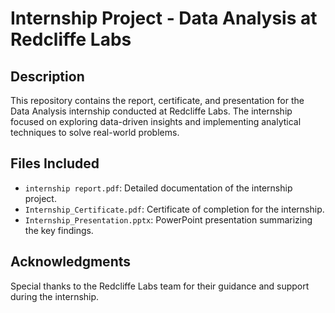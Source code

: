 # Internship Project - Data Analysis at Redcliffe Labs

## Description
This repository contains the report, certificate, and presentation for the Data Analysis internship conducted at Redcliffe Labs. The internship focused on exploring data-driven insights and implementing analytical techniques to solve real-world problems.

## Files Included
- `internship report.pdf`: Detailed documentation of the internship project.
- `Internship_Certificate.pdf`: Certificate of completion for the internship.
- `Internship_Presentation.pptx`: PowerPoint presentation summarizing the key findings.
## Acknowledgments
Special thanks to the Redcliffe Labs team for their guidance and support during the internship.
